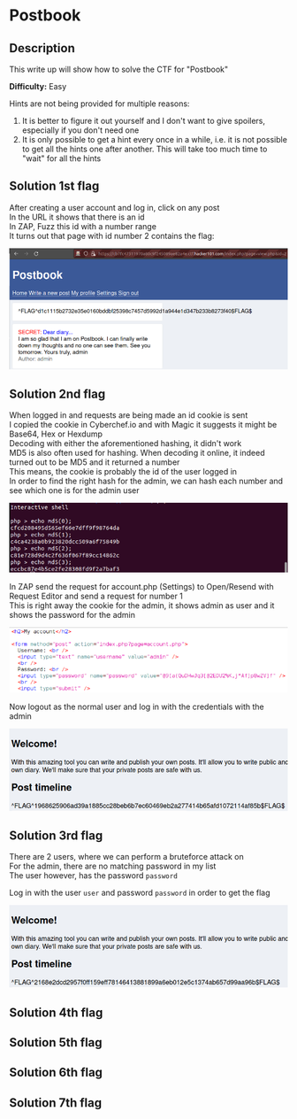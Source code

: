 # Postbook

## Description
This write up will show how to solve the CTF for "Postbook"

**Difficulty:** Easy

Hints are not being provided for multiple reasons:</br>
1. It is better to figure it out yourself and I don't want to give spoilers, especially if you don't need one
2. It is only possible to get a hint every once in a while, i.e. it is not possible to get all the hints one after another. This will take too much time to "wait" for all the hints

## Solution 1st flag
After creating a user account and log in, click on any post</br>
In the URL it shows that there is an id</br>
In ZAP, Fuzz this id with a number range</br>
It turns out that page with id number 2 contains the flag:</br>

![alt](https://github.com/8r0wn13/hacker101_ctf/blob/main/images/Screenshot%20from%202023-10-02%2002-28-05.png?raw=true)

## Solution 2nd flag
When logged in and requests are being made an id cookie is sent</br>
I copied the cookie in Cyberchef.io and with Magic it suggests it might be Base64, Hex or Hexdump</br>
Decoding with either the aforementioned hashing, it didn't work</br>
MD5 is also often used for hashing. When decoding it online, it indeed turned out to be MD5 and it returned a number</br>
This means, the cookie is probably the id of the user logged in</br>
In order to find the right hash for the admin, we can hash each number and see which one is for the admin user</br>

![alt](https://github.com/8r0wn13/hacker101_ctf/blob/main/images/Screenshot%20from%202023-10-02%2003-01-18.png?raw=true)

In ZAP send the request for account.php (Settings) to Open/Resend with Request Editor and send a request for number 1</br>
This is right away the cookie for the admin, it shows admin as user and it shows the password for the admin</br>

![alt](https://github.com/8r0wn13/hacker101_ctf/blob/main/images/Screenshot%20from%202023-10-02%2003-02-20.png?raw=true)

Now logout as the normal user and log in with the credentials with the admin</br>

![alt](https://github.com/8r0wn13/hacker101_ctf/blob/main/images/Screenshot%20from%202023-10-02%2003-03-20.png?raw=true)

## Solution 3rd flag
There are 2 users, where we can perform a bruteforce attack on</br>
For the admin, there are no matching password in my list</br>
The user however, has the password `password`</br>

Log in with the user `user` and password `password` in order to get the flag</br>

![alt](https://github.com/8r0wn13/hacker101_ctf/blob/main/images/Screenshot%20from%202023-10-02%2023-26-53.png?raw=true)

## Solution 4th flag





## Solution 5th flag





## Solution 6th flag





## Solution 7th flag



